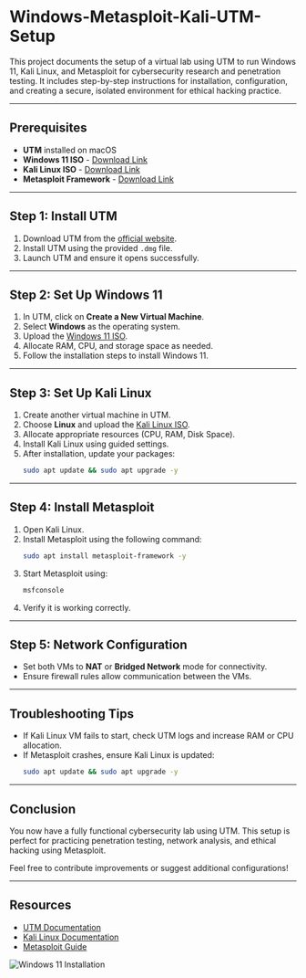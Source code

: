 # Windows-Metasploit-Kali-UTM-Setup

This project documents the setup of a virtual lab using UTM to run Windows 11, Kali Linux, and Metasploit for cybersecurity research and penetration testing. It includes step-by-step instructions for installation, configuration, and creating a secure, isolated environment for ethical hacking practice.

---

## Prerequisites
- **UTM** installed on macOS
- **Windows 11 ISO** - [Download Link](https://www.microsoft.com/en-us/software-download/windows11)
- **Kali Linux ISO** - [Download Link](https://www.kali.org/get-kali/)
- **Metasploit Framework** - [Download Link](https://www.metasploit.com/)

---

## Step 1: Install UTM
1. Download UTM from the [official website](https://mac.getutm.app/).
2. Install UTM using the provided `.dmg` file.
3. Launch UTM and ensure it opens successfully.

---

## Step 2: Set Up Windows 11
1. In UTM, click on **Create a New Virtual Machine**.
2. Select **Windows** as the operating system.
3. Upload the [Windows 11 ISO](https://www.microsoft.com/en-us/software-download/windows11).
4. Allocate RAM, CPU, and storage space as needed.
5. Follow the installation steps to install Windows 11.

---

## Step 3: Set Up Kali Linux
1. Create another virtual machine in UTM.
2. Choose **Linux** and upload the [Kali Linux ISO](https://www.kali.org/get-kali/).
3. Allocate appropriate resources (CPU, RAM, Disk Space).
4. Install Kali Linux using guided settings.
5. After installation, update your packages:
    ```bash
    sudo apt update && sudo apt upgrade -y
    ```

---

## Step 4: Install Metasploit
1. Open Kali Linux.
2. Install Metasploit using the following command:
    ```bash
    sudo apt install metasploit-framework -y
    ```
3. Start Metasploit using:
    ```bash
    msfconsole
    ```
4. Verify it is working correctly.

---

## Step 5: Network Configuration
- Set both VMs to **NAT** or **Bridged Network** mode for connectivity.
- Ensure firewall rules allow communication between the VMs.

---

## Troubleshooting Tips
- If Kali Linux VM fails to start, check UTM logs and increase RAM or CPU allocation.
- If Metasploit crashes, ensure Kali Linux is updated:
    ```bash
    sudo apt update && sudo apt upgrade -y
    ```

---

## Conclusion
You now have a fully functional cybersecurity lab using UTM. This setup is perfect for practicing penetration testing, network analysis, and ethical hacking using Metasploit.

Feel free to contribute improvements or suggest additional configurations!

---

## Resources
- [UTM Documentation](https://docs.getutm.app/)
- [Kali Linux Documentation](https://www.kali.org/docs/)
- [Metasploit Guide](https://docs.metasploit.com/)


![Windows 11 Installation](images/windows-installation.png)


